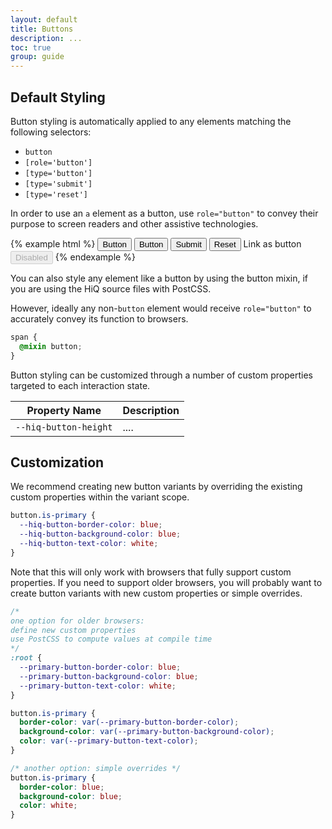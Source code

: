 ```yaml
---
layout: default
title: Buttons
description: ...
toc: true
group: guide
---
```


## Default Styling

Button styling is automatically applied to any elements matching the following selectors:
* `button`
* `[role='button']`
* `[type='button']`
* `[type='submit']`
* `[type='reset']`

In order to use an `a` element as a button, use `role="button"` to convey their purpose to screen readers and other assistive technologies.

{% example html %}
<button>Button</button>
<button type="button">Button</button>
<button type="submit">Submit</button>
<button type="reset">Reset</button>
<a role="button">Link as button</a>
<button type="button" disabled>Disabled</button>
{% endexample %}

You can also style any element like a button by using the button mixin, if you are using the HiQ source files with PostCSS.

However, ideally any non-`button` element would receive `role="button"` to accurately convey its function to browsers.

```css
span {
  @mixin button;
}
```

Button styling can be customized through a number of custom properties targeted to each interaction state.

Property Name | Description
--- | ---
`--hiq-button-height` | ....

## Customization

We recommend creating new button variants by overriding the existing custom properties within the variant scope.

```css
button.is-primary {
  --hiq-button-border-color: blue;
  --hiq-button-background-color: blue;
  --hiq-button-text-color: white;
}
```

Note that this will only work with browsers that fully support custom properties. If you need to support older browsers, you will probably want to create button variants with new custom properties or simple overrides.

```css
/* 
one option for older browsers:
define new custom properties
use PostCSS to compute values at compile time
*/
:root {
  --primary-button-border-color: blue;
  --primary-button-background-color: blue;
  --primary-button-text-color: white;
}

button.is-primary {
  border-color: var(--primary-button-border-color);
  background-color: var(--primary-button-background-color);
  color: var(--primary-button-text-color);
}

/* another option: simple overrides */
button.is-primary {
  border-color: blue;
  background-color: blue;
  color: white;
}
```
